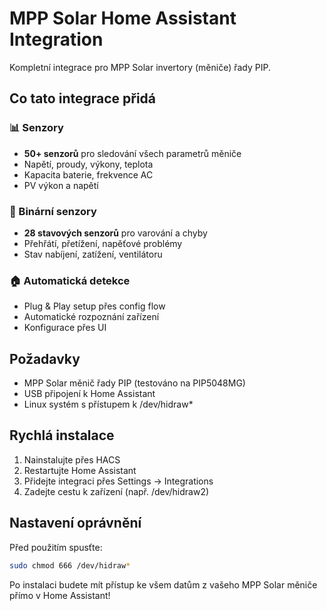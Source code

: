 # MPP Solar Home Assistant Integration

Kompletní integrace pro MPP Solar invertory (měniče) řady PIP.

## Co tato integrace přidá

### 📊 Senzory
- **50+ senzorů** pro sledování všech parametrů měniče
- Napětí, proudy, výkony, teplota
- Kapacita baterie, frekvence AC
- PV výkon a napětí

### 🔴 Binární senzory  
- **28 stavových senzorů** pro varování a chyby
- Přehřátí, přetížení, napěťové problémy
- Stav nabíjení, zatížení, ventilátoru

### 🏠 Automatická detekce
- Plug & Play setup přes config flow
- Automatické rozpoznání zařízení
- Konfigurace přes UI

## Požadavky

- MPP Solar měnič řady PIP (testováno na PIP5048MG)
- USB připojení k Home Assistant
- Linux systém s přístupem k /dev/hidraw*

## Rychlá instalace

1. Nainstalujte přes HACS
2. Restartujte Home Assistant  
3. Přidejte integraci přes Settings → Integrations
4. Zadejte cestu k zařízení (např. /dev/hidraw2)

## Nastavení oprávnění

Před použitím spusťte:
```bash
sudo chmod 666 /dev/hidraw*
```

Po instalaci budete mít přístup ke všem datům z vašeho MPP Solar měniče přímo v Home Assistant!
